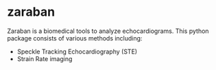 # zaraban
Zaraban is a biomedical tools to analyze echocardiograms. 
This python package consists of various methods including:
- Speckle Tracking Echocardiography (STE)
- Strain Rate imaging
